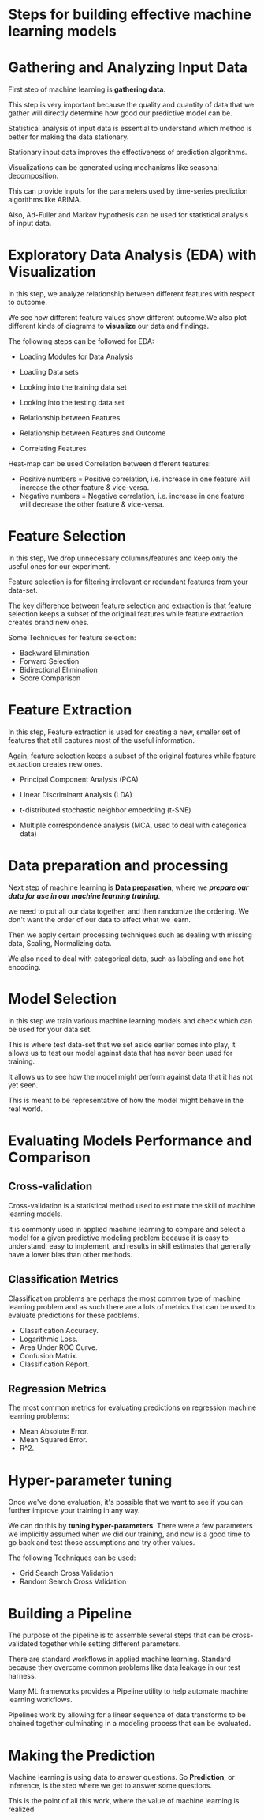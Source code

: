 # Steps for building effective machine learning models

Gathering and Analyzing Input Data
==================================

First step of machine learning is **gathering data**.

This step is very important because the quality and quantity of data that we gather will directly determine how good our predictive model can be.

Statistical analysis of input data is essential to understand which method is better for making the data stationary.

Stationary input data improves the effectiveness of prediction algorithms.

Visualizations can be generated using mechanisms like seasonal decomposition.

This can provide inputs for the parameters used by time-series prediction algorithms like ARIMA.

Also, Ad-Fuller and Markov hypothesis can be used for statistical analysis of input data.

Exploratory Data Analysis (EDA) with Visualization
==================================================

In this step, we analyze relationship between different features with respect to outcome.

We see how different feature values show different outcome.We also plot different kinds of diagrams to **visualize** our data and findings.

The following steps can be followed for EDA:

-   Loading Modules for Data Analysis

-   Loading Data sets

-   Looking into the training data set

-   Looking into the testing data set

-   Relationship between Features

-   Relationship between Features and Outcome

-   Correlating Features

Heat-map can be used Correlation between different features:

-   Positive numbers = Positive correlation, i.e. increase in one feature will increase the other feature & vice-versa.
-   Negative numbers = Negative correlation, i.e. increase in one feature will decrease the other feature & vice-versa.

Feature Selection
=================

In this step, We drop unnecessary columns/features and keep only the useful ones for our experiment.

Feature selection is for filtering irrelevant or redundant features from your data-set.

The key difference between feature selection and extraction is that feature selection keeps a subset of the original features while feature extraction creates brand new ones.

Some Techniques for feature selection:

-   Backward Elimination
-   Forward Selection
-   Bidirectional Elimination
-   Score Comparison

Feature Extraction
==================

In this step, Feature extraction is used for creating a new, smaller set of features that still captures most of the useful information.

Again, feature selection keeps a subset of the original features while feature extraction creates new ones.

-   Principal Component Analysis (PCA)

-   Linear Discriminant Analysis (LDA)

-   t-distributed stochastic neighbor embedding (t-SNE)

-   Multiple correspondence analysis (MCA, used to deal with categorical data)

Data preparation and processing
=====================================

Next step of machine learning is **Data preparation**, where we ***prepare our data for use in our machine learning training***.

we need to put all our data together, and then randomize the ordering. We don't want the order of our data to affect what we learn.

Then we apply certain processing techniques such as dealing with missing data, Scaling, Normalizing data.

We also need to deal with categorical data, such as labeling and one hot encoding.

Model Selection
===============

In this step we train various machine learning models and check which can be used for your data set.

This is where test data-set that we set aside earlier comes into play, it allows us to test our model against data that has never been used for training.

It allows us to see how the model might perform against data that it has not yet seen.

This is meant to be representative of how the model might behave in the real world.

Evaluating Models Performance and Comparison
============================================

Cross-validation
----------------

Cross-validation is a statistical method used to estimate the skill of machine learning models.

It is commonly used in applied machine learning to compare and select a model for a given predictive modeling problem because it is easy to understand, easy to implement, and results in skill estimates that generally have a lower bias than other methods.

Classification Metrics
----------------------

Classification problems are perhaps the most common type of machine learning problem and as such there are a lots of metrics that can be used to evaluate predictions for these problems.

-   Classification Accuracy.
-   Logarithmic Loss.
-   Area Under ROC Curve.
-   Confusion Matrix.
-   Classification Report.

Regression Metrics
------------------

The most common metrics for evaluating predictions on regression machine learning problems:

-   Mean Absolute Error.
-   Mean Squared Error.
-   R^2.

Hyper-parameter tuning
======================

Once we've done evaluation, it's possible that we want to see if you can further improve your training in any way.

We can do this by **tuning hyper-parameters**. There were a few parameters we implicitly assumed when we did our training, and now is a good time to go back and test those assumptions and try other values.

The following Techniques can be used:

-   Grid Search Cross Validation
-   Random Search Cross Validation

Building a Pipeline
===================

The purpose of the pipeline is to assemble several steps that can be cross-validated together while setting different parameters.

There are standard workflows in applied machine learning. Standard because they overcome common problems like data leakage in our test harness.

Many ML frameworks provides a Pipeline utility to help automate machine learning workflows.

Pipelines work by allowing for a linear sequence of data transforms to be chained together culminating in a modeling process that can be evaluated.

Making the Prediction
=====================

Machine learning is using data to answer questions. So **Prediction**, or inference, is the step where we get to answer some questions.

This is the point of all this work, where the value of machine learning is realized.
